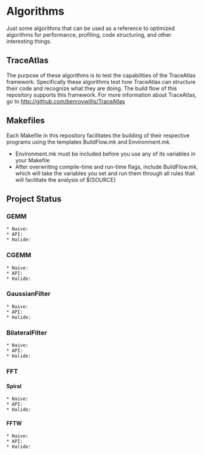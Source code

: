 # Algorithms
Just some algorithms that can be used as a reference to optimized algorithms for performance, profiling, code structuring, and other interesting things.

## TraceAtlas
The purpose of these algorithms is to test the capabilities of the TraceAtlas framework. Specifically these algorithms test how TraceAtlas can structure their code and recognize what they are doing. The build flow of this repository supports this framework. For more information about TraceAtlas, go to http://github.com/benroywillis/TraceAtlas

## Makefiles
Each Makefile in this repository facilitates the building of their respective programs using the templates BuildFlow.mk and Environment.mk. 
 * Environment.mk must be included before you use any of its variables in your Makefile
 * After overwriting compile-time and run-time flags, include BuildFlow.mk, which will take the variables you set and run them through all rules that will facilitate the analysis of $(SOURCE)

## Project Status
### GEMM
    * Naive:
    * API:
    * Halide:
### CGEMM
    * Naive:
    * API:
    * Halide:
### GaussianFilter
    * Naive:
    * API:
    * Halide:
### BilateralFilter
    * Naive:
    * API:
    * Halide:
### FFT
#### Spiral
    * Naive:
    * API:
    * Halide:
#### FFTW
    * Naive:
    * API:
    * Halide:
